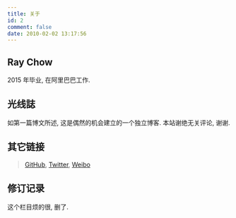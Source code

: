 ```yaml
---
title: 关于
id: 2
comment: false
date: 2010-02-02 13:17:56
---
```


## Ray Chow

2015 年毕业, 在阿里巴巴工作.

## 光线誌

如第一篇博文所述, 这是偶然的机会建立的一个独立博客. 本站谢绝无关评论, 谢谢.

## 其它链接

> [GitHub](https://github.com/raychow), [Twitter](http://twitter.com/ray_chow), [Weibo](http://weibo.com/529101292)

## 修订记录

这个栏目烦的很, 删了.
